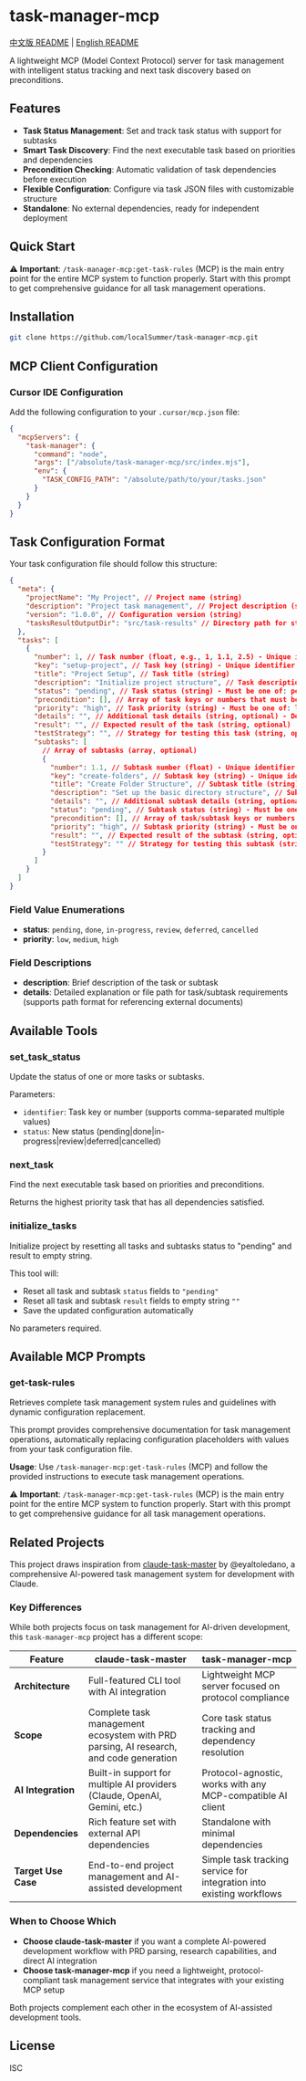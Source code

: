 # task-manager-mcp

[中文版 README](./README-zh.md) | [English README](./README.md)

A lightweight MCP (Model Context Protocol) server for task management with intelligent status tracking and next task discovery based on preconditions.

## Features

- **Task Status Management**: Set and track task status with support for subtasks
- **Smart Task Discovery**: Find the next executable task based on priorities and dependencies
- **Precondition Checking**: Automatic validation of task dependencies before execution
- **Flexible Configuration**: Configure via task JSON files with customizable structure
- **Standalone**: No external dependencies, ready for independent deployment

## Quick Start

⚠️ **Important**: `/task-manager-mcp:get-task-rules` (MCP) is the main entry point for the entire MCP system to function properly. Start with this prompt to get comprehensive guidance for all task management operations.

## Installation

```bash
git clone https://github.com/localSummer/task-manager-mcp.git
```

## MCP Client Configuration

### Cursor IDE Configuration

Add the following configuration to your `.cursor/mcp.json` file:

```json
{
  "mcpServers": {
    "task-manager": {
      "command": "node",
      "args": ["/absolute/task-manager-mcp/src/index.mjs"],
      "env": {
        "TASK_CONFIG_PATH": "/absolute/path/to/your/tasks.json"
      }
    }
  }
}
```

## Task Configuration Format

Your task configuration file should follow this structure:

```json
{
  "meta": {
    "projectName": "My Project", // Project name (string)
    "description": "Project task management", // Project description (string)
    "version": "1.0.0", // Configuration version (string)
    "tasksResultOutputDir": "src/task-results" // Directory path for storing task result files (string, optional)
  },
  "tasks": [
    {
      "number": 1, // Task number (float, e.g., 1, 1.1, 2.5) - Unique identifier for the task
      "key": "setup-project", // Task key (string) - Unique identifier for the task
      "title": "Project Setup", // Task title (string)
      "description": "Initialize project structure", // Task description (string) - Brief description of the task
      "status": "pending", // Task status (string) - Must be one of: pending, done, in-progress, review, deferred, cancelled
      "precondition": [], // Array of task keys or numbers that must be completed before this task can be executed (array of strings/numbers)
      "priority": "high", // Task priority (string) - Must be one of: low, medium, high
      "details": "", // Additional task details (string, optional) - Detailed explanation or file path for task requirements
      "result": "", // Expected result of the task (string, optional)
      "testStrategy": "", // Strategy for testing this task (string, optional)
      "subtasks": [
        // Array of subtasks (array, optional)
        {
          "number": 1.1, // Subtask number (float) - Unique identifier for the subtask
          "key": "create-folders", // Subtask key (string) - Unique identifier for the subtask
          "title": "Create Folder Structure", // Subtask title (string)
          "description": "Set up the basic directory structure", // Subtask description (string) - Brief description of the subtask
          "details": "", // Additional subtask details (string, optional) - Detailed explanation or file path for subtask requirements
          "status": "pending", // Subtask status (string) - Must be one of: pending, done, in-progress, review, deferred, cancelled
          "precondition": [], // Array of task/subtask keys or numbers that must be completed before this subtask can be executed (array of strings/numbers)
          "priority": "high", // Subtask priority (string) - Must be one of: low, medium, high
          "result": "", // Expected result of the subtask (string, optional)
          "testStrategy": "" // Strategy for testing this subtask (string, optional)
        }
      ]
    }
  ]
}
```

### Field Value Enumerations

- **status**: `pending`, `done`, `in-progress`, `review`, `deferred`, `cancelled`
- **priority**: `low`, `medium`, `high`

### Field Descriptions

- **description**: Brief description of the task or subtask
- **details**: Detailed explanation or file path for task/subtask requirements (supports path format for referencing external documents)

## Available Tools

### set_task_status

Update the status of one or more tasks or subtasks.

Parameters:

- `identifier`: Task key or number (supports comma-separated multiple values)
- `status`: New status (pending|done|in-progress|review|deferred|cancelled)

### next_task

Find the next executable task based on priorities and preconditions.

Returns the highest priority task that has all dependencies satisfied.

### initialize_tasks

Initialize project by resetting all tasks and subtasks status to "pending" and result to empty string.

This tool will:
- Reset all task and subtask `status` fields to `"pending"`
- Reset all task and subtask `result` fields to empty string `""`
- Save the updated configuration automatically

No parameters required.

## Available MCP Prompts

### get-task-rules

Retrieves complete task management system rules and guidelines with dynamic configuration replacement.

This prompt provides comprehensive documentation for task management operations, automatically replacing configuration placeholders with values from your task configuration file.

**Usage**: Use `/task-manager-mcp:get-task-rules` (MCP) and follow the provided instructions to execute task management operations.

⚠️ **Important**: `/task-manager-mcp:get-task-rules` (MCP) is the main entry point for the entire MCP system to function properly. Start with this prompt to get comprehensive guidance for all task management operations.

## Related Projects

This project draws inspiration from [claude-task-master](https://github.com/eyaltoledano/claude-task-master) by @eyaltoledano, a comprehensive AI-powered task management system for development with Claude.

### Key Differences

While both projects focus on task management for AI-driven development, this `task-manager-mcp` project has a different scope:

| Feature             | claude-task-master                                                                    | task-manager-mcp                                                     |
| ------------------- | ------------------------------------------------------------------------------------- | -------------------------------------------------------------------- |
| **Architecture**    | Full-featured CLI tool with AI integration                                            | Lightweight MCP server focused on protocol compliance                |
| **Scope**           | Complete task management ecosystem with PRD parsing, AI research, and code generation | Core task status tracking and dependency resolution                  |
| **AI Integration**  | Built-in support for multiple AI providers (Claude, OpenAI, Gemini, etc.)             | Protocol-agnostic, works with any MCP-compatible AI client           |
| **Dependencies**    | Rich feature set with external API dependencies                                       | Standalone with minimal dependencies                                 |
| **Target Use Case** | End-to-end project management and AI-assisted development                             | Simple task tracking service for integration into existing workflows |

### When to Choose Which

- **Choose claude-task-master** if you want a complete AI-powered development workflow with PRD parsing, research capabilities, and direct AI integration
- **Choose task-manager-mcp** if you need a lightweight, protocol-compliant task management service that integrates with your existing MCP setup

Both projects complement each other in the ecosystem of AI-assisted development tools.

## License

ISC
